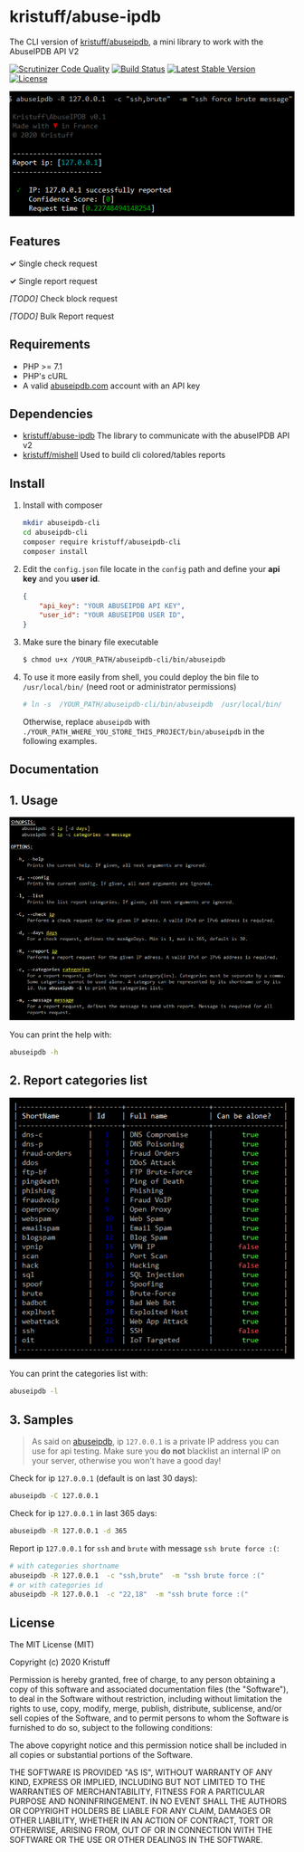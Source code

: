 # kristuff/abuse-ipdb
The CLI version of [kristuff/abuseipdb](https://github.com/kristuff/abuseipdb), a mini library to work with the AbuseIPDB API V2

[![Scrutinizer Code Quality](https://scrutinizer-ci.com/g/kristuff/abuseipdb-cli/badges/quality-score.png?b=master)](https://scrutinizer-ci.com/g/kristuff/abuseipdb-cli/?branch=master)
[![Build Status](https://scrutinizer-ci.com/g/kristuff/abuseipdb-cli/badges/build.png?b=master)](https://scrutinizer-ci.com/g/kristuff/abuseipdb-cli/build-status/master)
[![Latest Stable Version](https://poser.pugx.org/kristuff/abuseipdb-cli/v/stable)](https://packagist.org/packages/kristuff/abuseipdb-cli)
[![License](https://poser.pugx.org/kristuff/abuseipdb-cli/license)](https://packagist.org/packages/kristuff/abuseipdb-cli)

![sample-report)](doc/sample-report.png)

Features
--------
**✓** Single check request

**✓** Single report request

*\[TODO\]* Check block request  

*\[TODO\]* Bulk Report request

Requirements
------------
- PHP >= 7.1
- PHP's cURL  
- A valid [abuseipdb.com](https://abuseipdb.com) account with an API key

Dependencies
------------
- [kristuff/abuse-ipdb](https://github.com/kristuff/abuse-ipdb) The library to communicate with the abuseIPDB API v2
- [kristuff/mishell](https://github.com/kristuff/mishell) Used to build cli colored/tables reports

Install
-------

1. Install with composer

    ```bash
    mkdir abuseipdb-cli
    cd abuseipdb-cli
    composer require kristuff/abuseipdb-cli
    composer install
    ```

2. Edit the `config.json` file locate in the `config` path and define your **api key** and you **user id**.

    ```json
    {
        "api_key": "YOUR ABUSEIPDB API KEY",
        "user_id": "YOUR ABUSEIPDB USER ID",
    }
    ```
3. Make sure the binary file executable

    ```bash
    $ chmod u+x /YOUR_PATH/abuseipdb-cli/bin/abuseipdb
    ```

4. To use it more easily from shell, you could deploy the bin file to `/usr/local/bin/` (need root or administrator permissions)

    ```bash
    # ln -s  /YOUR_PATH/abuseipdb-cli/bin/abuseipdb  /usr/local/bin/
    ```

    Otherwise, replace `abuseipdb` with `./YOUR_PATH_WHERE_YOU_STORE_THIS_PROJECT/bin/abuseipdb` in the following examples.


Documentation
-------------

## 1. Usage

![help)](doc/help.png)

You can print the help with:
```bash
abuseipdb -h
```

## 2. Report categories list

![categories)](doc/categories.png)

You can print the categories list with:
```bash
abuseipdb -l
```

## 3. Samples

>  As said on [abuseipdb](https://www.abuseipdb.com/check/127.0.0.1), ip `127.0.0.1` is a private IP address you can use for api testing. Make sure you **do not** blacklist an internal IP on your server, otherwise you won't have a good day! 

Check for ip `127.0.0.1` (default is on last 30 days): 
```bash
abuseipdb -C 127.0.0.1 
```

Check for ip `127.0.0.1` in last 365 days: 
```bash
abuseipdb -R 127.0.0.1 -d 365
```


Report ip `127.0.0.1` for `ssh` and `brute` with message `ssh brute force :(`: 
```bash
# with categories shortname
abuseipdb -R 127.0.0.1  -c "ssh,brute"  -m "ssh brute force :("
# or with categories id
abuseipdb -R 127.0.0.1  -c "22,18"  -m "ssh brute force :("
```


License
-------

The MIT License (MIT)

Copyright (c) 2020 Kristuff

Permission is hereby granted, free of charge, to any person obtaining a copy
of this software and associated documentation files (the "Software"), to deal
in the Software without restriction, including without limitation the rights
to use, copy, modify, merge, publish, distribute, sublicense, and/or sell
copies of the Software, and to permit persons to whom the Software is
furnished to do so, subject to the following conditions:

The above copyright notice and this permission notice shall be included in
all copies or substantial portions of the Software.

THE SOFTWARE IS PROVIDED "AS IS", WITHOUT WARRANTY OF ANY KIND, EXPRESS OR
IMPLIED, INCLUDING BUT NOT LIMITED TO THE WARRANTIES OF MERCHANTABILITY,
FITNESS FOR A PARTICULAR PURPOSE AND NONINFRINGEMENT. IN NO EVENT SHALL THE
AUTHORS OR COPYRIGHT HOLDERS BE LIABLE FOR ANY CLAIM, DAMAGES OR OTHER
LIABILITY, WHETHER IN AN ACTION OF CONTRACT, TORT OR OTHERWISE, ARISING FROM,
OUT OF OR IN CONNECTION WITH THE SOFTWARE OR THE USE OR OTHER DEALINGS IN
THE SOFTWARE.
